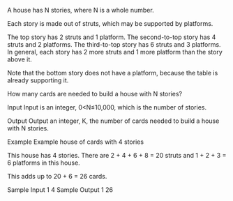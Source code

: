 A house has N stories, where N is a whole number.

Each story is made out of struts, which may be supported by platforms.

The top story has 2 struts and 1 platform.
The second-to-top story has 4 struts and 2 platforms.
The third-to-top story has 6 struts and 3 platforms.
In general, each story has 2 more struts and 1 more platform than the story above it.

Note that the bottom story does not have a platform, because the table is already supporting it.

How many cards are needed to build a house with N stories?

Input
Input is an integer, 0<N≤10,000, which is the number of stories.

Output
Output an integer, K, the number of cards needed to build a house with N stories.

Example
Example house of cards with 4 stories

This house has 4 stories. There are 2 + 4 + 6 + 8 = 20 struts and 1 + 2 + 3 = 6 platforms in this house.

This adds up to 20 + 6 = 26 cards.

Sample Input 1
4
Sample Output 1
26